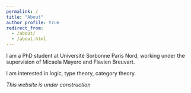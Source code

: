 ```yaml
---
permalink: /
title: "About"
author_profile: true
redirect_from: 
  - /about/
  - /about.html
---
```


I am a PhD student at Université Sorbonne Paris Nord, working under the supervision of Micaela Mayero and Flavien Breuvart.

I am interested in logic, type theory, category theory.


*This website is under construction*
